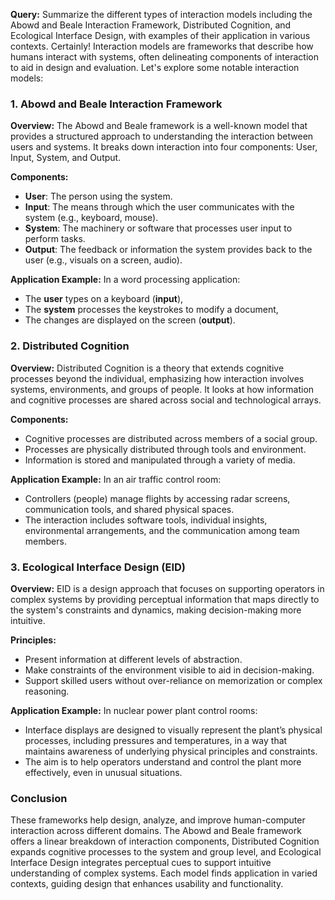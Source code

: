 **Query:** Summarize the different types of interaction models including the Abowd and Beale Interaction Framework, Distributed Cognition, and Ecological Interface Design, with examples of their application in various contexts.
Certainly! Interaction models are frameworks that describe how humans interact with systems, often delineating components of interaction to aid in design and evaluation. Let's explore some notable interaction models:

### 1. Abowd and Beale Interaction Framework

**Overview:**
The Abowd and Beale framework is a well-known model that provides a structured approach to understanding the interaction between users and systems. It breaks down interaction into four components: User, Input, System, and Output.

**Components:**
- **User**: The person using the system.
- **Input**: The means through which the user communicates with the system (e.g., keyboard, mouse).
- **System**: The machinery or software that processes user input to perform tasks.
- **Output**: The feedback or information the system provides back to the user (e.g., visuals on a screen, audio).

**Application Example:**
In a word processing application:
- The **user** types on a keyboard (**input**), 
- The **system** processes the keystrokes to modify a document,
- The changes are displayed on the screen (**output**).

### 2. Distributed Cognition

**Overview:**
Distributed Cognition is a theory that extends cognitive processes beyond the individual, emphasizing how interaction involves systems, environments, and groups of people. It looks at how information and cognitive processes are shared across social and technological arrays.

**Components:**
- Cognitive processes are distributed across members of a social group.
- Processes are physically distributed through tools and environment.
- Information is stored and manipulated through a variety of media.

**Application Example:**
In an air traffic control room:
- Controllers (people) manage flights by accessing radar screens, communication tools, and shared physical spaces.
- The interaction includes software tools, individual insights, environmental arrangements, and the communication among team members.

### 3. Ecological Interface Design (EID)

**Overview:**
EID is a design approach that focuses on supporting operators in complex systems by providing perceptual information that maps directly to the system's constraints and dynamics, making decision-making more intuitive.

**Principles:**
- Present information at different levels of abstraction.
- Make constraints of the environment visible to aid in decision-making.
- Support skilled users without over-reliance on memorization or complex reasoning.

**Application Example:**
In nuclear power plant control rooms:
- Interface displays are designed to visually represent the plant’s physical processes, including pressures and temperatures, in a way that maintains awareness of underlying physical principles and constraints.
- The aim is to help operators understand and control the plant more effectively, even in unusual situations.

### Conclusion

These frameworks help design, analyze, and improve human-computer interaction across different domains. The Abowd and Beale framework offers a linear breakdown of interaction components, Distributed Cognition expands cognitive processes to the system and group level, and Ecological Interface Design integrates perceptual cues to support intuitive understanding of complex systems. Each model finds application in varied contexts, guiding design that enhances usability and functionality.